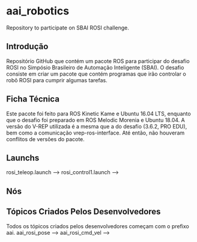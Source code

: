 # aai_robotics
Repository to participate on SBAI ROSI challenge.

## Introdução ##
Repositório GitHub que contém um pacote ROS para participar do desafio ROSI no Simpósio Brasileiro de Automação Inteligente (SBAI). O desafio consiste em criar um pacote que contém programas que irão controlar o robô ROSI para cumprir algumas tarefas. 

## Ficha Técnica ## 
Este pacote foi feito para ROS Kinetic Kame e Ubuntu 16.04 LTS, enquanto que o desafio foi preparado em ROS Melodic Morenia e Ubuntu 18.04.
A versão do V-REP utilizada é a mesma que a do desafio (3.6.2, PRO EDU), bem como a comunicação vrep-ros-interface. 
Até então, não houveram conflitos de versões do pacote.

## Launchs ##
rosi_teleop.launch --> 
rosi_control1.launch -->

## Nós ##


## Tópicos Criados Pelos Desenvolvedores ##
Todos os tópicos criados pelos desenvolvedores começam com o prefixo aai.
aai_rosi_pose -->
aai_rosi_cmd_vel -->
